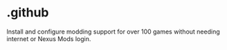 # .github
Install and configure modding support for over 100 games without needing internet or Nexus Mods login.
